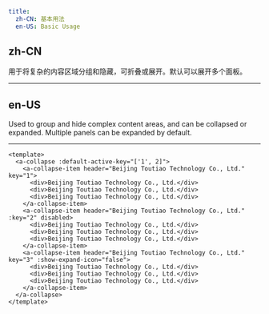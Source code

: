 ```yaml
title:
  zh-CN: 基本用法
  en-US: Basic Usage
```

## zh-CN

用于将复杂的内容区域分组和隐藏，可折叠或展开。默认可以展开多个面板。

---

## en-US

Used to group and hide complex content areas, and can be collapsed or expanded. Multiple panels can be expanded by default.

---

```vue
<template>
  <a-collapse :default-active-key="['1', 2]">
    <a-collapse-item header="Beijing Toutiao Technology Co., Ltd." key="1">
      <div>Beijing Toutiao Technology Co., Ltd.</div>
      <div>Beijing Toutiao Technology Co., Ltd.</div>
      <div>Beijing Toutiao Technology Co., Ltd.</div>
    </a-collapse-item>
    <a-collapse-item header="Beijing Toutiao Technology Co., Ltd." :key="2" disabled>
      <div>Beijing Toutiao Technology Co., Ltd.</div>
      <div>Beijing Toutiao Technology Co., Ltd.</div>
      <div>Beijing Toutiao Technology Co., Ltd.</div>
    </a-collapse-item>
    <a-collapse-item header="Beijing Toutiao Technology Co., Ltd." key="3" :show-expand-icon="false">
      <div>Beijing Toutiao Technology Co., Ltd.</div>
      <div>Beijing Toutiao Technology Co., Ltd.</div>
      <div>Beijing Toutiao Technology Co., Ltd.</div>
    </a-collapse-item>
  </a-collapse>
</template>
```
